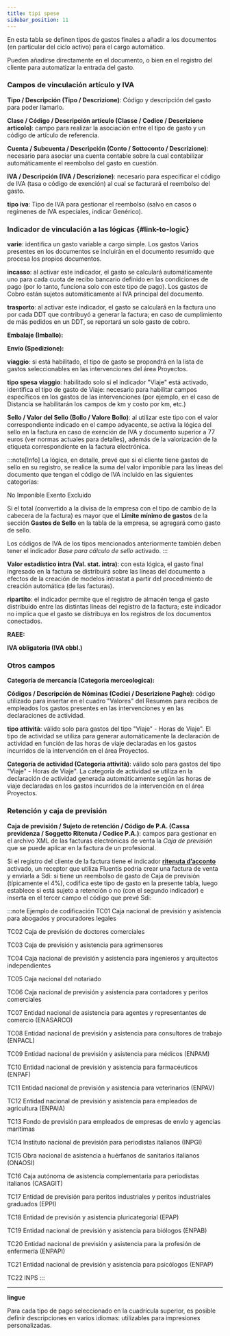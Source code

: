```yaml
---
title: tipi spese
sidebar_position: 11
---
```


En esta tabla se definen tipos de gastos finales a añadir a los documentos (en particular del ciclo activo) para el cargo automático.

Pueden añadirse directamente en el documento, o bien en el registro del cliente para automatizar la entrada del gasto.

### Campos de vinculación artículo y IVA

**Tipo / Descripción (Tipo / Descrizione)**: Código y descripción del gasto para poder llamarlo.

**Clase / Código / Descripción artículo (Classe / Codice / Descrizione articolo)**: campo para realizar la asociación entre el tipo de gasto y un código de artículo de referencia.

**Cuenta / Subcuenta / Descripción (Conto / Sottoconto / Descrizione)**: necesario para asociar una cuenta contable sobre la cual contabilizar automáticamente el reembolso del gasto en cuestión.

**IVA / Descripción (IVA / Descrizione)**: necesario para especificar el código de IVA (tasa o código de exención) al cual se facturará el reembolso del gasto.

**tipo iva**: Tipo de IVA para gestionar el reembolso (salvo en casos o regímenes de IVA especiales, indicar Genérico).

### Indicador de vinculación a las lógicas {#link-to-logic}

**varie**: identifica un gasto variable a cargo simple. Los gastos Varios presentes en los documentos se incluirán en el documento resumido que procesa los propios documentos.

**incasso**: al activar este indicador, el gasto se calculará automáticamente uno para cada cuota de recibo bancario definido en las condiciones de pago (por lo tanto, funciona solo con este tipo de pago). Los gastos de Cobro están sujetos automáticamente al IVA principal del documento.

**trasporto**: al activar este indicador, el gasto se calculará en la factura uno por cada DDT que contribuyó a generar la factura; en caso de cumplimiento de más pedidos en un DDT, se reportará un solo gasto de cobro.

**Embalaje (Imballo):**

**Envío (Spedizione):**

**viaggio**: si está habilitado, el tipo de gasto se propondrá en la lista de gastos seleccionables en las intervenciones del área Proyectos.

**tipo spesa viaggio**: habilitado solo si el indicador "Viaje" está activado, identifica el tipo de gasto de Viaje: necesario para habilitar campos específicos en los gastos de las intervenciones (por ejemplo, en el caso de Distancia se habilitarán los campos de km y costo por km, etc.)

**Sello / Valor del Sello (Bollo / Valore Bollo)**: al utilizar este tipo con el valor correspondiente indicado en el campo adyacente, se activa la lógica del sello en la factura en caso de exención de IVA y documento superior a 77 euros (ver normas actuales para detalles), además de la valorización de la etiqueta correspondiente en la factura electrónica.

:::note[Info]
La lógica, en detalle, prevé que si el cliente tiene gastos de sello en su registro, se realice la suma del valor imponible para las líneas del documento que tengan el código de IVA incluido en las siguientes categorías:

No Imponible
Exento
Excluido

Si el total (convertido a la divisa de la empresa con el tipo de cambio de la cabecera de la factura) es mayor que el **Límite mínimo de gastos** de la sección **Gastos de Sello** en la tabla de la empresa, se agregará como gasto de sello.

Los códigos de IVA de los tipos mencionados anteriormente también deben tener el indicador *Base para cálculo de sello* activado.
:::

**Valor estadístico intra (Val. stat. intra)**: con esta lógica, el gasto final ingresado en la factura se distribuirá sobre las líneas del documento a efectos de la creación de modelos intrastat a partir del procedimiento de creación automática (de las facturas).

**ripartito**: el indicador permite que el registro de almacén tenga el gasto distribuido entre las distintas líneas del registro de la factura; este indicador no implica que el gasto se distribuya en los registros de los documentos conectados.

**RAEE:**

**IVA obligatoria (IVA obbl.)**

### Otros campos

**Categoría de mercancía (Categoria merceologica):**

**Códigos / Descripción de Nóminas (Codici / Descrizione Paghe)**: código utilizado para insertar en el cuadro "Valores" del Resumen para recibos de empleados los gastos presentes en las intervenciones y en las declaraciones de actividad.

**tipo attività**: válido solo para gastos del tipo "Viaje" - Horas de Viaje". El tipo de actividad se utiliza para generar automáticamente la declaración de actividad en función de las horas de viaje declaradas en los gastos incurridos de la intervención en el área Proyectos.

**Categoría de actividad (Categoria attività)**: válido solo para gastos del tipo "Viaje" - Horas de Viaje". La categoría de actividad se utiliza en la declaración de actividad generada automáticamente según las horas de viaje declaradas en los gastos incurridos de la intervención en el área Proyectos.

### Retención y caja de previsión

**Caja de previsión / Sujeto de retención / Código de P.A. (Cassa previdenza / Soggetto Ritenuta / Codice P.A.)**: campos para gestionar en el archivo XML de las facturas electrónicas de venta la *Caja de previsión* que se puede aplicar en la factura de un profesional.

Si el registro del cliente de la factura tiene el indicador [**ritenuta d’acconto**](/docs/erp-home/registers/contacts/create-new-contact/accounting-data/customer-vendors-data/fiscal-information) activado, un receptor que utiliza Fluentis podría crear una factura de venta y enviarla a Sdi: si tiene un reembolso de gasto de Caja de previsión (típicamente el 4%), codifica este tipo de gasto en la presente tabla, luego establece si está sujeto a retención o no (con el segundo indicador) e inserta en el tercer campo el código que prevé Sdi:

:::note Ejemplo de codificación
TC01	Caja nacional de previsión y asistencia para abogados y procuradores legales 

TC02	Caja de previsión de doctores comerciales

TC03	Caja de previsión y asistencia para agrimensores

TC04	Caja nacional de previsión y asistencia para ingenieros y arquitectos independientes

TC05	Caja nacional del notariado

TC06	Caja nacional de previsión y asistencia para contadores y peritos comerciales

TC07	Entidad nacional de asistencia para agentes y representantes de comercio (ENASARCO)

TC08	Entidad nacional de previsión y asistencia para consultores de trabajo (ENPACL)

TC09	Entidad nacional de previsión y asistencia para médicos (ENPAM)

TC10	Entidad nacional de previsión y asistencia para farmacéuticos (ENPAF)

TC11	Entidad nacional de previsión y asistencia para veterinarios (ENPAV)

TC12	Entidad nacional de previsión y asistencia para empleados de agricultura (ENPAIA)

TC13	Fondo de previsión para empleados de empresas de envío y agencias marítimas

TC14	Instituto nacional de previsión para periodistas italianos (INPGI)

TC15	Obra nacional de asistencia a huérfanos de sanitarios italianos (ONAOSI)

TC16	Caja autónoma de asistencia complementaria para periodistas italianos (CASAGIT)

TC17	Entidad de previsión para peritos industriales y peritos industriales graduados (EPPI)

TC18	Entidad de previsión y asistencia pluricategorial (EPAP)

TC19	Entidad nacional de previsión y asistencia para biólogos (ENPAB)

TC20	Entidad nacional de previsión y asistencia para la profesión de enfermería (ENPAPI)

TC21	Entidad nacional de previsión y asistencia para psicólogos (ENPAP)

TC22	INPS
:::

---

**lingue**

Para cada tipo de pago seleccionado en la cuadrícula superior, es posible definir descripciones en varios idiomas: utilizables para impresiones personalizadas.